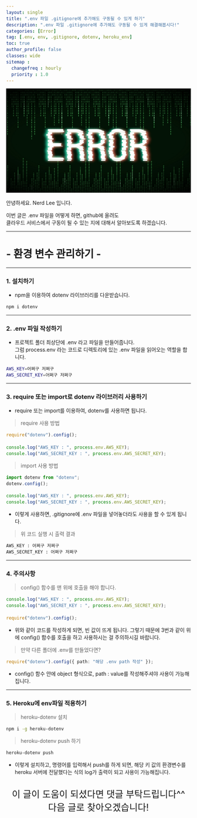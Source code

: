```yaml
---
layout: single
title: ".env 파일 .gitignore에 추가해도 구동될 수 있게 하기"
description: ".env 파일 .gitignore에 추가해도 구동될 수 있게 해결해봅시다!"
categories: [Error]
tag: [.env, env, .gitignore, dotenv, heroku_env]
toc: true
author_profile: false
classes: wide
sitemap :
  changefreq : hourly
  priority : 1.0
---
```


![](/assets/img/etc/error.png)

안녕하세요. Nerd Lee 입니다.

이번 글은 .env 파일을 어떻게 하면, github에 올려도<br>
클라우드 서비스에서 구동이 될 수 있는 지에 대해서 알아보도록 하겠습니다.

---

# - 환경 변수 관리하기 -

---

### 1. 설치하기

- npm을 이용하여 dotenv 라이브러리를 다운받습니다.

```bash
npm i dotenv
```

---

### 2. .env 파일 작성하기

- 프로젝트 폴더 최상단에 .env 라고 파일을 만들어줍니다.<br>그럼 process.env 라는 코드로 디렉토리에 있는 .env 파일을 읽어오는 역할을 합니다.

```bash
AWS_KEY=어쩌구 저쩌구
AWS_SECRET_KEY=어쩌구 저쩌구
```

---

### 3. require 또는 import로 dotenv 라이브러리 사용하기

- require 또는 import를 이용하여, dotenv를 사용하면 됩니다.

> require 사용 방법

```typescript
require("dotenv").config();

console.log("AWS_KEY : ", process.env.AWS_KEY);
console.log("AWS_SECRET_KEY : ", process.env.AWS_SECRET_KEY);
```

> import 사용 방법

```typescript
import dotenv from "dotenv";
dotenv.config();

console.log("AWS_KEY : ", process.env.AWS_KEY);
console.log("AWS_SECRET_KEY : ", process.env.AWS_SECRET_KEY);
```

- 이렇게 사용하면, .gitignore에 .env 파일을 넣어놓더라도 사용을 할 수 있게 됩니다.

> 위 코드 실행 시 출력 결과

```bash
AWS_KEY : 어쩌구 저쩌구
AWS_SECRET_KEY : 어쩌구 저쩌구
```

---

### 4. 주의사항

> config() 함수를 맨 위에 호출을 해야 합니다.

```typescript
console.log("AWS_KEY : ", process.env.AWS_KEY);
console.log("AWS_SECRET_KEY : ", process.env.AWS_SECRET_KEY);

require("dotenv").config();
```

- 위와 같이 코드를 작성하게 되면, 빈 값이 뜨게 됩니다. 그렇기 때문에 3번과 같이 위에 config() 함수를 호출을 하고 사용하시는 걸 주의하시길 바랍니다.

> 만약 다른 폴더에 .env를 만들었다면?

```typescript
require("dotenv").config({ path: "해당 .env path 작성" });
```

- config() 함수 안에 object 형식으로, path : value를 작성해주셔야 사용이 가능해집니다.

---

### 5. Heroku에 env파일 적용하기

> heroku-dotenv 설치

```bash
npm i -g heroku-dotenv
```

> heroku-dotenv push 하기

```bash
heroku-dotenv push
```

- 이렇게 설치하고, 명령어를 입력해서 push를 하게 되면, 해당 키 값의 환경변수를 heroku 서버에 전달했다는 식의 log가 출력이 되고 사용이 가능해집니다.<br><br>

<div style="font-size:25px; text-align:center">
이 글이 도움이 되셨다면 댓글 부탁드립니다^^<br>
다음 글로 찾아오겠습니다!

</div>
